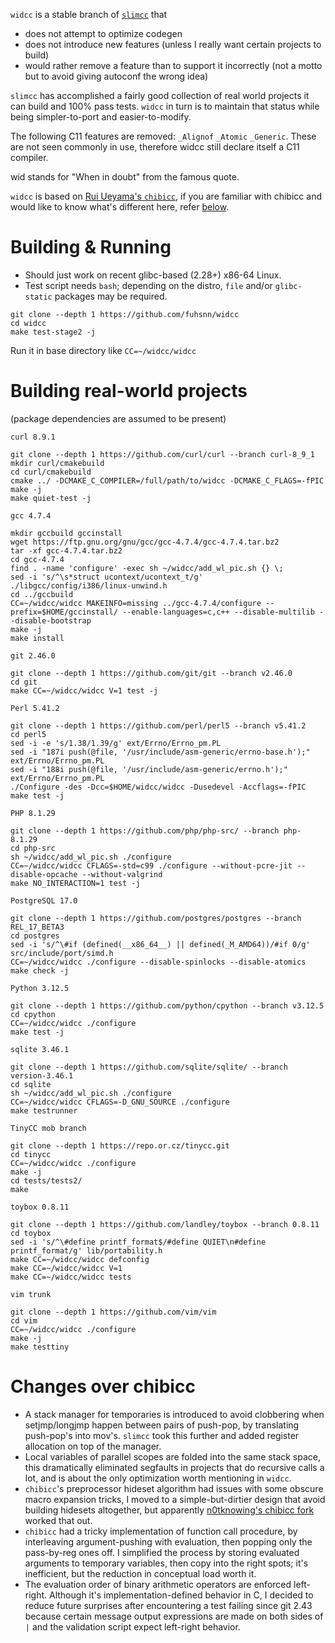 `widcc` is a stable branch of [`slimcc`](https://github.com/fuhsnn/slimcc) that
 - does not attempt to optimize codegen 
 - does not introduce new features (unless I really want certain projects to build)
 - would rather remove a feature than to support it incorrectly (not a motto but to avoid giving autoconf the wrong idea)
 
`slimcc` has accomplished a fairly good collection of real world projects it can build and 100% pass tests. `widcc` in turn is to maintain that status while being simpler-to-port and easier-to-modify.

The following C11 features are removed: `_Alignof` `_Atomic` `_Generic`. These are not seen commonly in use, therefore widcc still declare itself a C11 compiler. 

wid stands for "When in doubt" from the famous quote.

`widcc` is based on [Rui Ueyama's `chibicc`](https://github.com/rui314/chibicc), if you are familiar with chibicc and would like to know what's different here, refer [below](#changes-over-chibicc).

# Building & Running
 - Should just work on recent glibc-based (2.28+) x86-64 Linux.
 - Test script needs `bash`; depending on the distro, `file` and/or `glibc-static` packages may be required.
```
git clone --depth 1 https://github.com/fuhsnn/widcc
cd widcc
make test-stage2 -j
```
Run it in base directory like `CC=~/widcc/widcc`

# Building real-world projects

(package dependencies are assumed to be present)

`curl 8.9.1`
```
git clone --depth 1 https://github.com/curl/curl --branch curl-8_9_1
mkdir curl/cmakebuild
cd curl/cmakebuild
cmake ../ -DCMAKE_C_COMPILER=/full/path/to/widcc -DCMAKE_C_FLAGS=-fPIC
make -j
make quiet-test -j
```
`gcc 4.7.4`
```
mkdir gccbuild gccinstall
wget https://ftp.gnu.org/gnu/gcc/gcc-4.7.4/gcc-4.7.4.tar.bz2
tar -xf gcc-4.7.4.tar.bz2
cd gcc-4.7.4
find . -name 'configure' -exec sh ~/widcc/add_wl_pic.sh {} \;
sed -i 's/^\s*struct ucontext/ucontext_t/g' ./libgcc/config/i386/linux-unwind.h
cd ../gccbuild
CC=~/widcc/widcc MAKEINFO=missing ../gcc-4.7.4/configure --prefix=$HOME/gccinstall/ --enable-languages=c,c++ --disable-multilib --disable-bootstrap
make -j
make install
```
`git 2.46.0`
```
git clone --depth 1 https://github.com/git/git --branch v2.46.0
cd git
make CC=~/widcc/widcc V=1 test -j
```
`Perl 5.41.2`
```
git clone --depth 1 https://github.com/perl/perl5 --branch v5.41.2
cd perl5
sed -i -e 's/1.38/1.39/g' ext/Errno/Errno_pm.PL
sed -i "187i push(@file, '/usr/include/asm-generic/errno-base.h');" ext/Errno/Errno_pm.PL
sed -i "188i push(@file, '/usr/include/asm-generic/errno.h');" ext/Errno/Errno_pm.PL
./Configure -des -Dcc=$HOME/widcc/widcc -Dusedevel -Accflags=-fPIC
make test -j
```
`PHP 8.1.29`
```
git clone --depth 1 https://github.com/php/php-src/ --branch php-8.1.29
cd php-src
sh ~/widcc/add_wl_pic.sh ./configure
CC=~/widcc/widcc CFLAGS=-std=c99 ./configure --without-pcre-jit --disable-opcache --without-valgrind
make NO_INTERACTION=1 test -j
```
`PostgreSQL 17.0`
```
git clone --depth 1 https://github.com/postgres/postgres --branch REL_17_BETA3
cd postgres
sed -i 's/^\#if (defined(__x86_64__) || defined(_M_AMD64))/#if 0/g' src/include/port/simd.h
CC=~/widcc/widcc ./configure --disable-spinlocks --disable-atomics
make check -j
```
`Python 3.12.5`
```
git clone --depth 1 https://github.com/python/cpython --branch v3.12.5
cd cpython
CC=~/widcc/widcc ./configure
make test -j
```
`sqlite 3.46.1`
```
git clone --depth 1 https://github.com/sqlite/sqlite/ --branch version-3.46.1
cd sqlite
sh ~/widcc/add_wl_pic.sh ./configure
CC=~/widcc/widcc CFLAGS=-D_GNU_SOURCE ./configure
make testrunner
```
`TinyCC mob branch`
```
git clone --depth 1 https://repo.or.cz/tinycc.git
cd tinycc
CC=~/widcc/widcc ./configure
make -j
cd tests/tests2/
make
```
`toybox 0.8.11`
```
git clone --depth 1 https://github.com/landley/toybox --branch 0.8.11
cd toybox
sed -i 's/^\#define printf_format$/#define QUIET\n#define printf_format/g' lib/portability.h
make CC=~/widcc/widcc defconfig
make CC=~/widcc/widcc V=1
make CC=~/widcc/widcc tests
```
`vim trunk`
```
git clone --depth 1 https://github.com/vim/vim
cd vim
CC=~/widcc/widcc ./configure
make -j
make testtiny
```

# Changes over chibicc
- A stack manager for temporaries is introduced to avoid clobbering when setjmp/longjmp happen between pairs of push-pop, by translating push-pop's into mov's. `slimcc` took this further and added register allocation on top of the manager.
- Local variables of parallel scopes are folded into the same stack space, this dramatically eliminated segfaults in projects that do recursive calls a lot, and is about the only optimization worth mentioning in `widcc`.
- `chibicc`'s preprocessor hideset algorithm had issues with some obscure macro expansion tricks, I moved to a simple-but-dirtier design that avoid building hidesets altogether, but apparently [n0tknowing's chibicc fork](https://github.com/n0tknowing/chibicc) worked that out.
- `chibicc` had a tricky implementation of function call procedure, by interleaving argument-pushing with evaluation, then popping only the pass-by-reg ones off. I simplified the process by storing evaluated arguments to temporary variables, then copy into the right spots; it's inefficient, but the reduction in conceptual load worth it.
- The evaluation order of binary arithmetic operators are enforced left-right. Although it's implementation-defined behavior in C, I decided to reduce future surprises after encountering a test failing since git 2.43 because certain message output expressions are made on both sides of `|` and the validation script expect left-right behavior.

